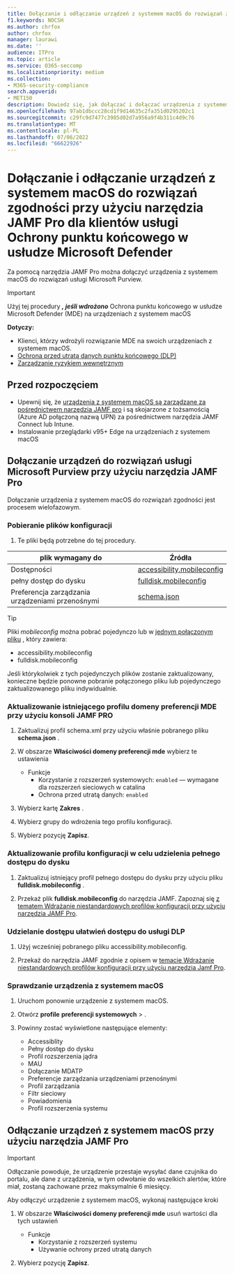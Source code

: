 ```yaml
---
title: Dołączanie i odłączanie urządzeń z systemem macOS do rozwiązań zgodności przy użyciu narzędzia JAMF Pro dla klientów usługi Ochrony punktu końcowego w usłudze Microsoft Defender
f1.keywords: NOCSH
ms.author: chrfox
author: chrfox
manager: laurawi
ms.date: ''
audience: ITPro
ms.topic: article
ms.service: O365-seccomp
ms.localizationpriority: medium
ms.collection:
- M365-security-compliance
search.appverid:
- MET150
description: Dowiedz się, jak dołączać i dołączać urządzenia z systemem macOS do rozwiązań usługi Microsoft Purview przy użyciu narzędzia JAMF Pro dla klientów Ochrona punktu końcowego w usłudze Microsoft Defender
ms.openlocfilehash: 97ab1dbccc28cd1f9d14635c2fa351d0295202c1
ms.sourcegitcommit: c29fc9d7477c3985d02d7a956a9f4b311c4d9c76
ms.translationtype: MT
ms.contentlocale: pl-PL
ms.lasthandoff: 07/06/2022
ms.locfileid: "66622926"
---
```

# <a name="onboard-and-offboard-macos-devices-into-compliance-solutions-using-jamf-pro-for-microsoft-defender-for-endpoint-customers"></a>Dołączanie i odłączanie urządzeń z systemem macOS do rozwiązań zgodności przy użyciu narzędzia JAMF Pro dla klientów usługi Ochrony punktu końcowego w usłudze Microsoft Defender

Za pomocą narzędzia JAMF Pro można dołączyć urządzenia z systemem macOS do rozwiązań usługi Microsoft Purview.

> [!IMPORTANT]
> Użyj tej procedury ***, jeśli wdrożono*** Ochrona punktu końcowego w usłudze Microsoft Defender (MDE) na urządzeniach z systemem macOS

**Dotyczy:**

- Klienci, którzy wdrożyli rozwiązanie MDE na swoich urządzeniach z systemem macOS.
- [Ochrona przed utratą danych punktu końcowego (DLP)](./endpoint-dlp-learn-about.md)
- [Zarządzanie ryzykiem wewnętrznym](insider-risk-management.md)


## <a name="before-you-begin"></a>Przed rozpoczęciem

- Upewnij się, że [urządzenia z systemem macOS są zarządzane za pośrednictwem narzędzia JAMF pro](https://www.jamf.com/resources/product-documentation/jamf-pro-installation-guide-for-mac/) i są skojarzone z tożsamością (Azure AD połączoną nazwą UPN) za pośrednictwem narzędzia JAMF Connect lub Intune.
- Instalowanie przeglądarki v95+ Edge na urządzeniach z systemem macOS

## <a name="onboard-devices-into-microsoft-purview-solutions-using-jamf-pro"></a>Dołączanie urządzeń do rozwiązań usługi Microsoft Purview przy użyciu narzędzia JAMF Pro

Dołączanie urządzenia z systemem macOS do rozwiązań zgodności jest procesem wielofazowym.

### <a name="download-the-configuration-files"></a>Pobieranie plików konfiguracji

1. Te pliki będą potrzebne do tej procedury.

|plik wymagany do |Źródła |
|---------|---------|
|Dostępności |[accessibility.mobileconfig](https://github.com/microsoft/mdatp-xplat/blob/master/macos/mobileconfig/profiles/accessibility.mobileconfig)|
pełny dostęp do dysku     |[fulldisk.mobileconfig](https://github.com/microsoft/mdatp-xplat/blob/master/macos/mobileconfig/profiles/fulldisk.mobileconfig)|
|Preferencja zarządzania urządzeniami przenośnymi |[schema.json](https://github.com/microsoft/mdatp-xplat/blob/master/macos/schema/schema.json)

> [!TIP]
> Pliki *mobileconfig* można pobrać pojedynczo lub w [jednym połączonym pliku](https://github.com/microsoft/mdatp-xplat/blob/master/macos/mobileconfig/combined/mdatp-nokext.mobileconfig) , który zawiera:
> - accessibility.mobileconfig
> - fulldisk.mobileconfig
>
>Jeśli którykolwiek z tych pojedynczych plików zostanie zaktualizowany, konieczne będzie ponowne pobranie połączonego pliku lub pojedynczego zaktualizowanego pliku indywidualnie.

### <a name="update-the-existing-mde-preference-domain-profile-using-the-jamf-pro-console"></a>Aktualizowanie istniejącego profilu domeny preferencji MDE przy użyciu konsoli JAMF PRO

1. Zaktualizuj profil schema.xml przy użyciu właśnie pobranego pliku **schema.json** .

1. W obszarze **Właściwości domeny preferencji mde** wybierz te ustawienia
    - Funkcje 
        - Korzystanie z rozszerzeń systemowych: `enabled` — wymagane dla rozszerzeń sieciowych w catalina
        - Ochrona przed utratą danych: `enabled`

1. Wybierz kartę **Zakres** .

1. Wybierz grupy do wdrożenia tego profilu konfiguracji.

1. Wybierz pozycję **Zapisz**. 

### <a name="update-the-configuration-profile-for-grant-full-disk-access"></a>Aktualizowanie profilu konfiguracji w celu udzielenia pełnego dostępu do dysku

1. Zaktualizuj istniejący profil pełnego dostępu do dysku przy użyciu pliku **fulldisk.mobileconfig** .

1. Przekaż plik **fulldisk.mobileconfig** do narzędzia JAMF. Zapoznaj się [z tematem Wdrażanie niestandardowych profilów konfiguracji przy użyciu narzędzia JAMF Pro](https://docs.jamf.com/technical-articles/Deploying_Custom_Configuration_Profiles_Using_Jamf_Pro.html).

### <a name="grant-accessibility-access-to-dlp"></a>Udzielanie dostępu ułatwień dostępu do usługi DLP

1. Użyj wcześniej pobranego pliku accessibility.mobileconfig.

1. Przekaż do narzędzia JAMF zgodnie z opisem w [temacie Wdrażanie niestandardowych profilów konfiguracji przy użyciu narzędzia Jamf Pro](https://www.jamf.com/jamf-nation/articles/648/deploying-custom-configuration-profiles-using-jamf-pro).

### <a name="check-the-macos-device"></a>Sprawdzanie urządzenia z systemem macOS 

1. Uruchom ponownie urządzenie z systemem macOS.

1. Otwórz **profile** **preferencji systemowych** > .

1. Powinny zostać wyświetlone następujące elementy:
    - Accessiblity
    - Pełny dostęp do dysku
    - Profil rozszerzenia jądra
    - MAU
    - Dołączanie MDATP
    - Preferencje zarządzania urządzeniami przenośnymi
    - Profil zarządzania
    - Filtr sieciowy
    - Powiadomienia
    - Profil rozszerzenia systemu

## <a name="offboard-macos-devices-using-jamf-pro"></a>Odłączanie urządzeń z systemem macOS przy użyciu narzędzia JAMF Pro

> [!IMPORTANT]
> Odłączanie powoduje, że urządzenie przestaje wysyłać dane czujnika do portalu, ale dane z urządzenia, w tym odwołanie do wszelkich alertów, które miał, zostaną zachowane przez maksymalnie 6 miesięcy.

Aby odłączyć urządzenie z systemem macOS, wykonaj następujące kroki

 1. W obszarze **Właściwości domeny preferencji mde** usuń wartości dla tych ustawień
    - Funkcje 
        - Korzystanie z rozszerzeń systemu
        - Używanie ochrony przed utratą danych

1. Wybierz pozycję **Zapisz**.
